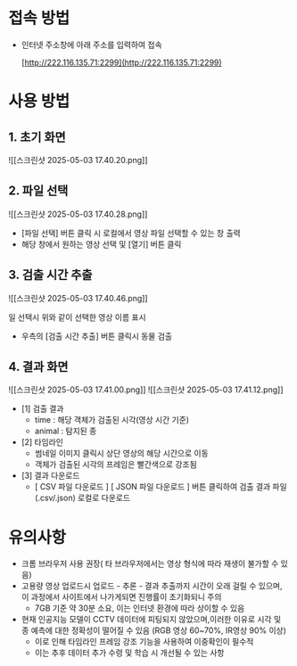 # 접속 방법

- 인터넷 주소창에 아래 주소를 입력하여 접속
    
    [](http://222.116.135.71:2299/)[http://222.116.135.71:2299](http://222.116.135.71:2299)
# 사용 방법

## 1. 초기 화면

![[스크린샷 2025-05-03 17.40.20.png]]

## 2. 파일 선택

![[스크린샷 2025-05-03 17.40.28.png]]
- [파일 선택] 버튼 클릭 시 로컬에서 영상 파일 선택할 수 있는 창 출력
- 해당 창에서 원하는 영상 선택 및 [열기] 버튼 클릭

## 3. 검출 시간 추출

![[스크린샷 2025-05-03 17.40.46.png]]

일 선택시 위와 같이 선택한 영상 이름 표시
- 우측의 [검출 시간 추출] 버튼 클릭시 동물 검출

## 4. 결과 화면

![[스크린샷 2025-05-03 17.41.00.png]]
![[스크린샷 2025-05-03 17.41.12.png]]


- [1] 검출 결과
    - time : 해당 객체가 검출된 시각(영상 시간 기준)
    - animal : 탐지된 종
- [2] 타임라인
    - 썸네일 이미지 클릭시 상단 영상의 해당 시간으로 이동
    - 객체가 검출된 시각의 프레임은 빨간색으로 강조됨
- [3] 결과 다운로드
    - [ CSV 파일 다운로드 ] [ JSON 파일 다운로드 ] 버튼 클릭하여 검출 결과 파일(.csv/.json) 로컬로 다운로드

# 유의사항

- 크롬 브라우저 사용 권장( 타 브라우저에서는 영상 형식에 따라 재생이 불가할 수 있음)
- 고용량 영상 업로드시 업로드 - 추론 - 결과 추출까지 시간이 오래 걸릴 수 있으며, 이 과정에서 사이트에서 나가게되면 진행률이 초기화되니 주의
    - 7GB 기준 약 30분 소요, 이는 인터넷 환경에 따라 상이할 수 있음
- 현재 인공지능 모델이 CCTV 데이터에 피팅되지 않았으며,이러한 이유로 시각 및 종 예측에 대한 정확성이 떨어질 수 있음 (RGB 영상 60~70%, IR영상 90% 이상)
    - 이로 인해 타임라인 프레임 강조 기능을 사용하여 이중확인이 필수적
    - 이는 추후 데이터 추가 수령 및 학습 시 개선될 수 있는 사항